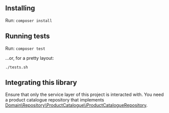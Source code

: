 ## Installing
Run:
`composer install`

## Running tests
Run:
`composer test`

...or, for a pretty layout:

`./tests.sh`

## Integrating this library
Ensure that only the service layer of this project is interacted with. You need a product catalogue repository that implements [Domain\Repository\ProductCatalogue\iProductCatalogueRepository](./src/Domain/Repository/ProductCatalogue/iProductCatalogueRepository.php). 
